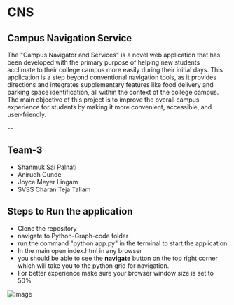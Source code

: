 # CNS
Campus Navigation Service
--
The "Campus Navigator and Services" is a novel web application that has been developed with the primary purpose of helping new students acclimate to their college campus more easily during their initial days. This application is a step beyond conventional navigation tools, as it provides directions and integrates supplementary features like food delivery and parking space identification, all within the context of the college campus.
The main objective of this project is to improve the overall campus experience for students by making it more convenient, accessible, and user-friendly.

--

## Team-3
<ul>
  <li>Shanmuk Sai Palnati </li>
  <li>Anirudh Gunde</li>
  <li>Joyce Meyer Lingam </li>
  <li>SVSS Charan Teja Tallam </li>
</ul> 

## Steps to Run the application

- Clone the repository
- navigate to Python-Graph-code folder
- run the command "python app.py" in the terminal to start the application
- In the main open index.html in any browser
- you should be able to see the **navigate** button on the top right corner which will take you to the python grid for navigation.
- For better experience make sure your browser window size is set to 50%

![image](https://github.com/44691-FA23/CNS/assets/123036331/1f46bc82-16d3-4c1d-9c15-84d7dffa2493)
